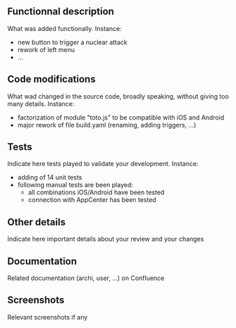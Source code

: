 ## Functionnal description

What was added functionally. Instance:
- new button to trigger a nuclear attack
- rework of left menu
- ...

## Code modifications

What wad changed in the source code, broadly speaking, without giving too many details. Instance:
- factorization of module "toto.js" to be compatible with iOS and Android
- major rework of file build.yaml (renaming, adding triggers, ...)

## Tests

Indicate here tests played to validate your development. Instance:
- adding of 14 unit tests
- following manual tests are been played:
  - all combinations iOS/Android have been tested
  - connection with AppCenter has been tested

## Other details

Indicate here important details about your review and your changes

## Documentation

Related documentation (archi, user, ...) on Confluence

## Screenshots

Relevant screenshots if any
